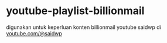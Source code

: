 # youtube-playlist-billionmail

digunakan untuk keperluan konten billionmail youtube saidwp di [youtube.com/@saidwp](https://www.youtube.com/watch?v=hx1_UzV5h-g&list=PLHcUt6Ji-obtz6dKx-oDSyq40UbQoMIg-)
